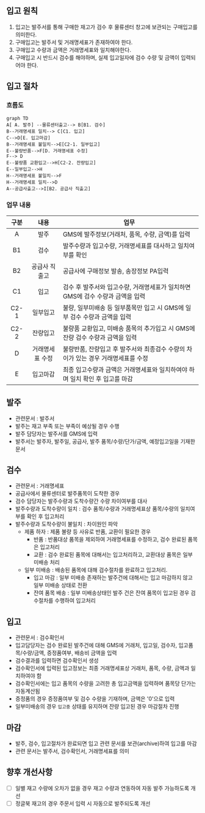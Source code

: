 ## 입고 원칙
1. 입고는 발주서를 통해 구매한 재고가 검수 후 물류센터 창고에 보관되는 구매입고를 의미한다.
2. 구매입고는 발주서 및 거래명세표가 존재하여야 한다.
3. 구매입고 수량과 금액은 거래명세표와 일치해야한다.
4. 구매입고 시 반드시 검수를 해야하며, 실제 입고일자에 검수 수량 및 금액이 입력되어야 한다.

## 입고 절차

### 흐름도

```mermaid
graph TD
A[ A. 발주] --물류센터출고--> B[B1. 검수]
B--거래명세표 일치--> C[C1. 입고]
C-->D[E. 입고마감]
B--거래명세표 불일치-->E[C2-1. 일부입고]
E--불량반품-->F[D. 거래명세표 수정]
F--> D
E--불량품 교환입고-->H[C2-2. 잔량입고]
E--일부입고-->H
H--거래명세표 불일치-->F
H--거래명세표 일치-->D
A--공급사출고-->I[B2. 공급사 직출고]
```

### 업무 내용

| 구분  |      내용       | 업무                                                                              |
| :---: | :-------------: | --------------------------------------------------------------------------------- |
|   A   |      발주       | GMS에 발주정보(거래처, 품목, 수량, 금액)를 입력                                   |
|  B1   |      검수       | 발주수량과 입고수량, 거래명세표를 대사하고 일치여부를 확인                        |
|  B2   |  공급사 직출고  | 공급사에 구매정보 발송, 송장정보 PA입력                                           |
|  C1   |      입고       | 검수 후 발주서와 입고수량, 거래명세표가 일치하면 GMS에 검수 수량과 금액을 입력    |
| C2-1  |    일부입고     | 불량, 일부미배송 등 일부품목만 입고 시 GMS에 일부 검수 수량과 금액을 입력         |
| C2-2  |    잔량입고     | 불량품 교환입고, 미배송 품목의 추가입고 시 GMS에 잔량 검수 수량과 금액을 입력     |
|   D   | 거래명세표 수정 | 불량반품, 잔량입고 후 발주서와 최종검수 수량의 차이가 있는 경우 거래명세표를 수정 |
|   E   |    입고마감     | 최종 입고수량과 금액은 거래명세표와 일치하여야 하며 일치 확인 후 입고를 마감      |

## 발주

* 관련문서 : 발주서
* 발주는 재고 부족 또는 부족이 예상될 경우 수행
* 발주 담당자는 발주서를 GMS에 입력
* 발주서는 발주자, 발주일, 공급사, 발주 품목/수량/단가/금액, 예정입고일을 기재한 문서
## 검수

* 관련문서 : 거래명세표
* 공급사에서 물류센터로 발주품목이 도착한 경우  
* 검수 담당자는 발주수량과 도착수량간 수량 차이여부를 대사
* 발주수량과 도착수량이 일치 :  검수 품목/수량과 거래명세표상 품목/수량의 일치여부를 확인 후 입고처리
* 발주수량과 도착수량이 불일치 : 차이원인 파악
	* 제품 하자 : 제품 불량 등 사유로 반품, 교환이 필요한 경우 
		* 반품 : 반품대상 품목을 제외하여 거래명세표를 수정하고, 검수 완료된 품목은 입고처리
		* 교환 : 검수 완료된 품목에 대해서는 입고처리하고, 교환대상 품목은 일부 미배송 처리		
	* 일부 미배송 : 배송된 품목에 대해 검수절차를 완료하고 입고처리.
		* 입고 마감 : 일부 미배송 존재하는 발주건에 대해서는 입고 마감하지 않고 일부 미배송 상태로 전환
		* 잔여 품목 배송 : 일부 미배송상태인 발주 건은 잔여 품목이 입고된 경우 검수절차를 수행하여 입고처리

## 입고

* 관련문서 : 검수확인서
* 입고담당자는 검수 완료된 발주건에 대해 GMS에 거래처, 입고일, 검수자, 입고품목/수량/금액, 증정품여부, 배송비 금액을 입력
* 검수결과를 입력하면 검수확인서 생성 
* 검수확인서에 입력된 입고정보는 최종 거래명세표상 거래처, 품목, 수량, 금액과 일치하여야 함
* 검수확인서에는 입고 품목의 수량을 고려한 총 입고금액을 입력하며 품목당 단가는 자동계산됨
* 증정품의 경우 증정품여부 및 검수 수량을 기재하며, 금액은 '0'으로 입력
* 일부미배송의 경우 `입고중` 상태를 유지하며 잔량 입고된 경우 마감절차 진행
## 마감

* 발주, 검수, 입고절차가 완료되면 입고 관련 문서를 보관(archive)하여 입고를 마감
* 관련 문서는 발주서, 검수확인서, 거래명세표를 의미

## 향후 개선사항

- [ ] 일별 재고 수량에 오차가 없을 경우 재고 수량과 연동하여 자동 발주 가능하도록 개선
- [ ] 정글북 재고의 경우 주문서 입력 시 자동으로 발주되도록 개선